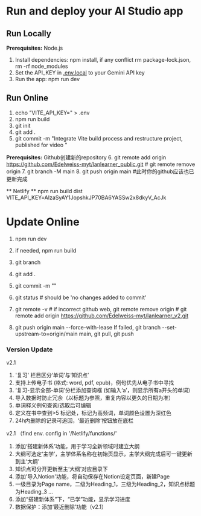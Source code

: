 # Run and deploy your AI Studio app


## Run Locally

**Prerequisites:**  Node.js

1. Install dependencies:
   npm install, if any conflict rm package-lock.json, rm -rf node_modules
2. Set the API_KEY in [.env.local](.env.local) to your Gemini API key
3. Run the app:
   npm run dev


## Run Online

1. echo "VITE_API_KEY=" > .env
2. npm run build
3. git init
4. git add .
5. git commit -m "Integrate Vite build process and restructure project, published for video <Atomic Habits>"

**Prerequisites:** Github创建新的repository
6. git remote add origin https://github.com/Edelweiss-myt/lanlearner_public.git    # git remote remove origin
7. git branch -M main
8. git push origin main        #此时你的github应该也已更新完成

** Netlify **
npm run build
dist
VITE_API_KEY=AIzaSyAY1JopshkJP70BA6YASSw2x8dkyV_AcJk



# Update Online

1. npm run dev
   
2. if needed, npm run build
3. git branch
4. git add . 
5. git commit -m "" 
6. git status  # should be 'no changes added to commit'
7. git remote -v   # if incorrect github web, git remote remove origin # git remote add origin https://github.com/Edelweiss-myt/lanlearner_v2.git 
8. git push origin main --force-with-lease
    If failed, git branch --set-upstream-to=origin/main main, git pull, git push


### Version Update
v2.1
1. '复习' 栏目区分‘单词’与‘知识点’
2. 支持上传电子书 (格式: word, pdf, epub)，例句优先从电子书中寻找
3. ‘复习-显示全部-单词’分栏添加查询框 (如输入‘a’，则显示所有a开头的单词）
4. 导入数据时防止冗余（以标题为参照，重复内容以更久的日期为准）
5. 单词释义例句查询/选取后可编辑
6. 定义在书中查到>5 标记处，标记为高频词，单词颜色设置为深红色
7. 24h内删除的记录可追回，‘最近删除’按钮放在底栏

v2.1
（find env. config in '/Netlify/functions/'
1. 添加‘搭建新体系’功能，用于学习全新领域时建立大纲
2. 大纲可选定‘主学’，主学体系名称在初始页显示，主学大纲完成后可一键更新到主‘大纲’
3. 知识点可分开更新至主‘大纲’对应目录下
4. 添加'导入Notion'功能，将自动保存在Notion设定页面，新建Page
5. 一级目录为Page name，二级为Heading_1，三级为Heading_2，知识点标题为Heading_3 ...
6. 添加“搭建新体系”下，“已学”功能，显示学习进度
7. 数据保护：添加‘最近删除’功能（v2.1）
